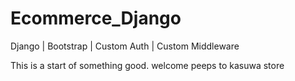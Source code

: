 # Ecommerce_Django
Django | Bootstrap | Custom Auth | Custom Middleware

This is a start of something good. welcome peeps to kasuwa store
